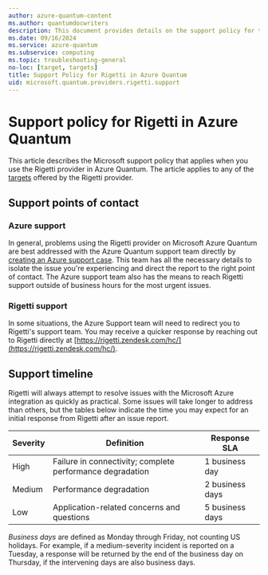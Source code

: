 ```yaml
---
author: azure-quantum-content
ms.author: quantumdocwriters
description: This document provides details on the support policy for the Rigetti provider in Azure Quantum
ms.date: 09/16/2024
ms.service: azure-quantum
ms.subservice: computing
ms.topic: troubleshooting-general
no-loc: [target, targets]
title: Support Policy for Rigetti in Azure Quantum
uid: microsoft.quantum.providers.rigetti.support
---
```


# Support policy for Rigetti in Azure Quantum

This article describes the Microsoft support policy that applies when you use the Rigetti provider in Azure Quantum. The article applies to any of the [targets](xref:microsoft.quantum.providers.rigetti#targets) offered by the Rigetti provider.

## Support points of contact

### Azure support

In general, problems using the Rigetti provider on Microsoft Azure Quantum are best addressed with the Azure Quantum support team directly by [creating an Azure support case](/azure/azure-portal/supportability/how-to-create-azure-support-request). This team has all the necessary details to isolate the issue you're experiencing and direct the report to the right point of contact. The Azure support team also has the means to reach Rigetti support outside of business hours for the most urgent issues.

### Rigetti support

In some situations, the Azure Support team will need to redirect you to Rigetti's support team. You may receive a quicker response by reaching out to Rigetti directly at [https://rigetti.zendesk.com/hc/](https://rigetti.zendesk.com/hc/). 

## Support timeline

Rigetti will always attempt to resolve issues with the Microsoft Azure integration as quickly as practical. Some issues will take longer to address than others, but the tables below indicate the time you may expect for an initial response from Rigetti after an issue report.

| Severity   | Definition        | Response SLA        |
|------------|-------------------|---------------------|
| High | Failure in connectivity; complete performance degradation | 1 business day |
| Medium | Performance degradation | 2 business days |
| Low | Application-related concerns and questions | 5 business days |

*Business days* are defined as Monday through Friday, not counting US holidays. For example, if a medium-severity incident is reported on a Tuesday, a response will be returned by the end of the business day on Thursday, if the intervening days are also business days.
